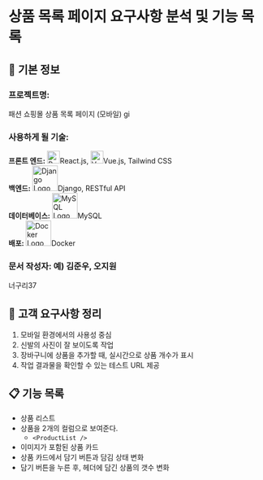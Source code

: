 # 상품 목록 페이지 요구사항 분석 및 기능 목록

## 📌 기본 정보
### 프로젝트명: 
패션 쇼핑몰 상품 목록 페이지 (모바일)
gi
### 사용하게 될 기술: 
**프론트 엔드:** <img src="https://upload.wikimedia.org/wikipedia/commons/a/a7/React-icon.svg" alt="React Logo" width="25"/>React.js, 
<img src="https://vuejs.org/images/logo.png" alt="Vue.js Logo" width="25"/>Vue.js, 
Tailwind CSS  
**백엔드:** <img src="https://www.djangoproject.com/m/img/logos/django-logo-negative.svg" alt="Django Logo" width="50"/>Django, RESTful API  
**데이터베이스:** <img src="https://upload.wikimedia.org/wikipedia/en/d/dd/MySQL_logo.svg" alt="MySQL Logo" width="50"/>MySQL  
**배포:** <img src="https://upload.wikimedia.org/wikipedia/en/f/f4/Docker_logo.svg" alt="Docker Logo" width="50"/>Docker  

### 문서 작성자: 예) 김준우, 오지원
너구리37

## 📝 고객 요구사항 정리
1. 모바일 환경에서의 사용성 중심
2. 신발의 사진이 잘 보이도록 작업
3. 장바구니에 상품을 추가할 때, 실시간으로 상품 개수가 표시
4. 작업 결과물을 확인할 수 있는 테스트 URL 제공

## 📋 기능 목록
- 상품 리스트
- 상품을 2개의 컬럼으로 보여준다.
  - `<ProductList />`
- 이미지가 포함된 상품 카드
- 상품 카드에서 담기 버튼과 담김 상태 변화
- 담기 버튼을 누른 후, 헤더에 담긴 상품의 갯수 변화
 
 


